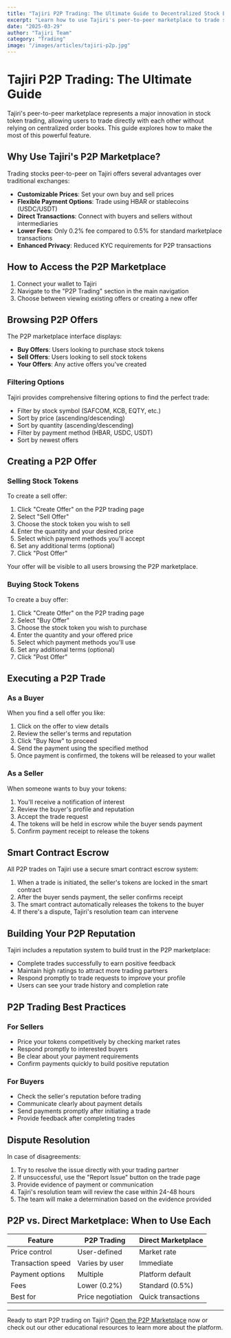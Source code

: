 ```yaml
---
title: "Tajiri P2P Trading: The Ultimate Guide to Decentralized Stock Exchange"
excerpt: "Learn how to use Tajiri's peer-to-peer marketplace to trade stock tokens directly with other users."
date: "2025-03-29"
author: "Tajiri Team"
category: "Trading"
image: "/images/articles/tajiri-p2p.jpg"
---
```


# Tajiri P2P Trading: The Ultimate Guide

Tajiri's peer-to-peer marketplace represents a major innovation in stock token trading, allowing users to trade directly with each other without relying on centralized order books. This guide explores how to make the most of this powerful feature.

## Why Use Tajiri's P2P Marketplace?

Trading stocks peer-to-peer on Tajiri offers several advantages over traditional exchanges:

- **Customizable Prices**: Set your own buy and sell prices
- **Flexible Payment Options**: Trade using HBAR or stablecoins (USDC/USDT)
- **Direct Transactions**: Connect with buyers and sellers without intermediaries
- **Lower Fees**: Only 0.2% fee compared to 0.5% for standard marketplace transactions
- **Enhanced Privacy**: Reduced KYC requirements for P2P transactions

## How to Access the P2P Marketplace

1. Connect your wallet to Tajiri
2. Navigate to the "P2P Trading" section in the main navigation
3. Choose between viewing existing offers or creating a new offer

## Browsing P2P Offers

The P2P marketplace interface displays:

- **Buy Offers**: Users looking to purchase stock tokens
- **Sell Offers**: Users looking to sell stock tokens
- **Your Offers**: Any active offers you've created

### Filtering Options

Tajiri provides comprehensive filtering options to find the perfect trade:

- Filter by stock symbol (SAFCOM, KCB, EQTY, etc.)
- Sort by price (ascending/descending)
- Sort by quantity (ascending/descending)
- Filter by payment method (HBAR, USDC, USDT)
- Sort by newest offers

## Creating a P2P Offer

### Selling Stock Tokens

To create a sell offer:

1. Click "Create Offer" on the P2P trading page
2. Select "Sell Offer" 
3. Choose the stock token you wish to sell
4. Enter the quantity and your desired price
5. Select which payment methods you'll accept
6. Set any additional terms (optional)
7. Click "Post Offer"

Your offer will be visible to all users browsing the P2P marketplace.

### Buying Stock Tokens

To create a buy offer:

1. Click "Create Offer" on the P2P trading page
2. Select "Buy Offer"
3. Choose the stock token you wish to purchase
4. Enter the quantity and your offered price
5. Select which payment methods you'll use
6. Set any additional terms (optional)
7. Click "Post Offer"

## Executing a P2P Trade

### As a Buyer

When you find a sell offer you like:

1. Click on the offer to view details
2. Review the seller's terms and reputation
3. Click "Buy Now" to proceed
4. Send the payment using the specified method
5. Once payment is confirmed, the tokens will be released to your wallet

### As a Seller

When someone wants to buy your tokens:

1. You'll receive a notification of interest
2. Review the buyer's profile and reputation
3. Accept the trade request
4. The tokens will be held in escrow while the buyer sends payment
5. Confirm payment receipt to release the tokens

## Smart Contract Escrow

All P2P trades on Tajiri use a secure smart contract escrow system:

1. When a trade is initiated, the seller's tokens are locked in the smart contract
2. After the buyer sends payment, the seller confirms receipt
3. The smart contract automatically releases the tokens to the buyer
4. If there's a dispute, Tajiri's resolution team can intervene

## Building Your P2P Reputation

Tajiri includes a reputation system to build trust in the P2P marketplace:

- Complete trades successfully to earn positive feedback
- Maintain high ratings to attract more trading partners
- Respond promptly to trade requests to improve your profile
- Users can see your trade history and completion rate

## P2P Trading Best Practices

### For Sellers
- Price your tokens competitively by checking market rates
- Respond promptly to interested buyers
- Be clear about your payment requirements
- Confirm payments quickly to build positive reputation

### For Buyers
- Check the seller's reputation before trading
- Communicate clearly about payment details
- Send payments promptly after initiating a trade
- Provide feedback after completing trades

## Dispute Resolution

In case of disagreements:

1. Try to resolve the issue directly with your trading partner
2. If unsuccessful, use the "Report Issue" button on the trade page
3. Provide evidence of payment or communication
4. Tajiri's resolution team will review the case within 24-48 hours
5. The team will make a determination based on the evidence provided

## P2P vs. Direct Marketplace: When to Use Each

| Feature | P2P Trading | Direct Marketplace |
|---------|-------------|-------------------|
| Price control | User-defined | Market rate |
| Transaction speed | Varies by user | Immediate |
| Payment options | Multiple | Platform default |
| Fees | Lower (0.2%) | Standard (0.5%) |
| Best for | Price negotiation | Quick transactions |

---

Ready to start P2P trading on Tajiri? [Open the P2P Marketplace](/trading) now or check out our other educational resources to learn more about the platform. 